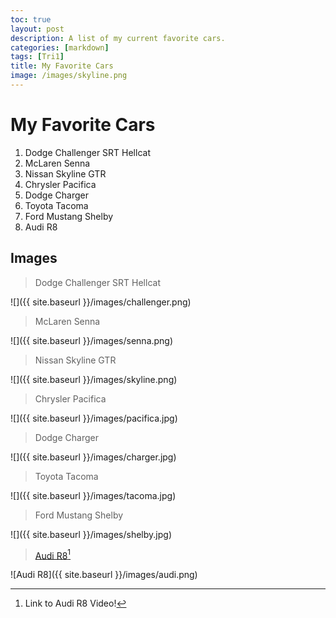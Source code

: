 ```yaml
---
toc: true
layout: post
description: A list of my current favorite cars.
categories: [markdown]
tags: [Tri1]
title: My Favorite Cars 
image: /images/skyline.png
---
```

# My Favorite Cars
1. Dodge Challenger SRT Hellcat
2. McLaren Senna
3. Nissan Skyline GTR
4. Chrysler Pacifica
5. Dodge Charger
6. Toyota Tacoma
7. Ford Mustang Shelby
8. Audi R8

## Images

> Dodge Challenger SRT Hellcat

![]({{ site.baseurl }}/images/challenger.png)

> McLaren Senna

![]({{ site.baseurl }}/images/senna.png)

> Nissan Skyline GTR

![]({{ site.baseurl }}/images/skyline.png)

> Chrysler Pacifica

![]({{ site.baseurl }}/images/pacifica.jpg)

> Dodge Charger

![]({{ site.baseurl }}/images/charger.jpg)

> Toyota Tacoma

![]({{ site.baseurl }}/images/tacoma.jpg)

> Ford Mustang Shelby

![]({{ site.baseurl }}/images/shelby.jpg)

> [Audi R8](https://youtu.be/RmXz8P2MYnc)[^1]

![Audi R8]({{ site.baseurl }}/images/audi.png)

[^1]: Link to Audi R8 Video!

